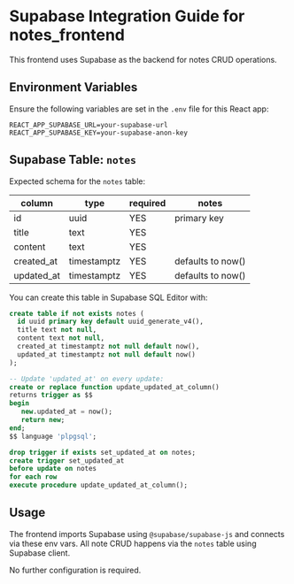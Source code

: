 # Supabase Integration Guide for notes_frontend

This frontend uses Supabase as the backend for notes CRUD operations.

## Environment Variables

Ensure the following variables are set in the `.env` file for this React app:

```
REACT_APP_SUPABASE_URL=your-supabase-url
REACT_APP_SUPABASE_KEY=your-supabase-anon-key
```

## Supabase Table: `notes`

Expected schema for the `notes` table:

| column      | type     | required | notes                 |
|-------------|----------|----------|-----------------------|
| id          | uuid     | YES      | primary key           |
| title       | text     | YES      |                       |
| content     | text     | YES      |                       |
| created_at  | timestamptz | YES   | defaults to now()     |
| updated_at  | timestamptz | YES   | defaults to now()     |

You can create this table in Supabase SQL Editor with:

```sql
create table if not exists notes (
  id uuid primary key default uuid_generate_v4(),
  title text not null,
  content text not null,
  created_at timestamptz not null default now(),
  updated_at timestamptz not null default now()
);

-- Update 'updated_at' on every update:
create or replace function update_updated_at_column()
returns trigger as $$
begin
   new.updated_at = now();
   return new;
end;
$$ language 'plpgsql';

drop trigger if exists set_updated_at on notes;
create trigger set_updated_at
before update on notes
for each row
execute procedure update_updated_at_column();
```

## Usage

The frontend imports Supabase using `@supabase/supabase-js` and connects via these env vars.
All note CRUD happens via the `notes` table using Supabase client.

No further configuration is required.


